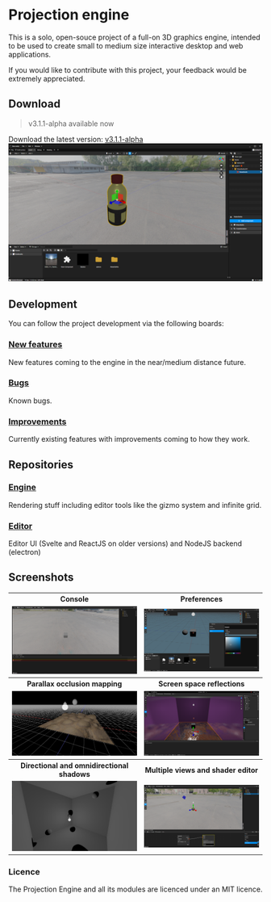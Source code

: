 # Projection engine
This is a solo, open-souce project of a full-on 3D graphics engine, intended to be used to create small to medium size interactive desktop and web applications. 

If you would like to contribute with this project, your feedback would be extremely appreciated.

 
## Download
> v3.1.1-alpha available now

Download the latest version: [v3.1.1-alpha](https://github.com/projection-engine/editor/releases/tag/v3.1.1-alpha)
![image](https://raw.githubusercontent.com/projection-engine/.github/main/v2.4.0-alpha/v4.0.0/sample2.png)

## Development
You can follow the project development via the following boards:

### [New features](https://github.com/orgs/projection-engine/projects/6)
New features coming to the engine in the near/medium distance future.

### [Bugs](https://github.com/orgs/projection-engine/projects/5)
Known bugs.

### [Improvements](https://github.com/orgs/projection-engine/projects/4)
Currently existing features with improvements coming to how they work.

## Repositories

### [Engine](https://github.com/projection-engine/engine)
Rendering stuff including editor tools like the gizmo system and infinite grid.

### [Editor](https://github.com/projection-engine/editor)
Editor UI (Svelte and ReactJS on older versions) and NodeJS backend (electron)

## Screenshots
<table>
    <tr>
        <th>
            Console
        </th>
        <th>
            Preferences
        </th>
    </tr>
    <tr>
        <td>
            <img src="https://github.com/projection-engine/.github/blob/main/v2.4.0-alpha/console.png?raw=true" alt="Console"/>
        </td>
        <td>
            <img src="https://github.com/projection-engine/.github/blob/main/v2.4.0-alpha/background.png?raw=true" alt="Background"/>                                                             
        </td>
    </tr>
    <tr>
        <th> 
            Parallax occlusion mapping 
        </th>
        <th>
            Screen space reflections          
        </th>
    </tr>
    <tr>
        <td>
          <img src="https://github.com/projection-engine/.github/blob/main/True parallax.png?raw=true"  title="Parallax occlusion mapping" alt="demo"/> 
        </td>
        <td>
           <img src="https://github.com/projection-engine/.github/blob/main/development/SSR-3.png?raw=true" alt="Editor material"/>                                                 
        </td>
    </tr>
    <tr>
        <th> 
           Directional and omnidirectional shadows   
        </th>
        <th>
            Multiple views and shader editor
        </th>
    </tr>
    <tr>
        <td>
         <img src="https://github.com/projection-engine/.github/blob/main/OMNI.png?raw=true" alt="Editor material"/>
        </td>
        <td>
 <img src="https://github.com/projection-engine/.github/blob/main/v2.4.0-alpha/skybox-material.png?raw=true" alt="Shader Editor"/>                                      
        </td>
    </tr>
</table>

  
### Licence
The Projection Engine and all its modules are licenced under an MIT licence.
